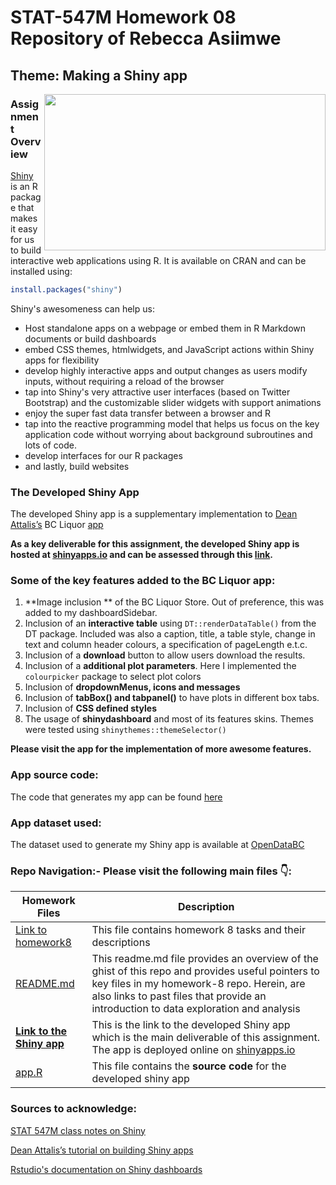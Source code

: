                 
# STAT-547M Homework 08 Repository of Rebecca Asiimwe 

## Theme: Making a Shiny app
[<img align ="right" src="https://github.com/STAT545-UBC-students/hw08-rasiimwe/blob/master/plugin/Screen%20Shot%202018-11-17%20at%2011.07.32%20PM.png" width="450" height="250"/>](https://github.com/STAT545-UBC-students/hw08-rasiimwe/blob/master/plugin/Screen%20Shot%202018-11-17%20at%2011.07.32%20PM.png)
### Assignment Overview 
[Shiny](https://shiny.rstudio.com) is an R package that makes it easy for us to build interactive web applications using R. It is available on CRAN and can be installed using:

```r
install.packages("shiny")
```
Shiny's awesomeness can help us:
* Host standalone apps on a webpage or embed them in R Markdown documents or build dashboards 
* embed CSS themes, htmlwidgets, and JavaScript actions within Shiny apps for flexibility
* develop highly interactive apps and output changes as users modify inputs, without requiring a reload of the browser
* tap into Shiny's very attractive user interfaces (based on Twitter Bootstrap) and the customizable slider widgets with support animations
* enjoy the super fast data transfer between a browser and R
* tap into the reactive programming model that helps us focus on the key application code without worrying about background subroutines and lots of code.
* develop interfaces for our R packages
* and lastly, build websites

### The Developed Shiny App
The developed Shiny app is a supplementary implementation to [Dean Attalis’s]( https://deanattali.com/blog/building-shiny-apps-tutorial) BC Liquor [app]( https://deanattali.com/blog/building-shiny-apps-tutorial/#12-final-shiny-app-code) 

**As a key deliverable for this assignment, the developed Shiny app is hosted at [shinyapps.io](http://www.shinyapps.io) and can be assessed through this [link](https://explom.shinyapps.io/BCL-app/).**


### Some of the key features added to the BC Liquor app:
1. **Image inclusion ** of the BC Liquor Store. Out of preference, this was added to my dashboardSidebar.
2. Inclusion  of an **interactive table** using `DT::renderDataTable()` from the DT package. Included was also a caption, title, a table style, change in text and column header colours, a specification of pageLength e.t.c. 
3. Inclusion  of a **download** button to allow users download the results.
4. Inclusion  of a **additional plot parameters**. Here I implemented the `colourpicker` package to select plot colors
5. Inclusion  of **dropdownMenus, icons and messages**
6. Inclusion  of **tabBox() and tabpanel()** to have plots in different box tabs. 
7. Inclusion  of **CSS defined styles** 
8. The usage of **shinydashboard** and most of its features skins. Themes were tested using `shinythemes::themeSelector()`

**Please visit the app for the implementation of more awesome features.** 


### App source code:
The code that generates my app can be found [here](https://github.com/STAT545-UBC-students/hw08-rasiimwe/blob/master/app/app.R)


### App dataset used:
The dataset used to generate my Shiny app is available at [OpenDataBC](https://deanattali.com/files/bcl-data.csv)


### Repo Navigation:- Please visit the following main files :point_down::

|   **Homework Files**   | **Description** |
|----------------|------------|
|[Link to homework8](http://stat545.com/Classroom/assignments/hw08/hw08.html)|This file contains homework 8 tasks and their descriptions|
|[README.md](https://github.com/STAT545-UBC-students/hw08-rasiimwe/blob/master/README.md)|This readme.md file provides an overview of the ghist of this repo and provides useful pointers to key files in my homework-8 repo. Herein, are also links to past files that provide an introduction to data exploration and analysis |
|**[Link to the Shiny app](https://explom.shinyapps.io/BCL-app/)**|This is the link to the developed Shiny app which is the main deliverable of this assignment. The app is deployed online on [shinyapps.io](http://www.shinyapps.io)|
|[app.R](https://github.com/STAT545-UBC-students/hw08-rasiimwe/blob/master/app/app.R)|This file contains the **source code** for the developed shiny app|

### Sources to acknowledge:
[STAT 547M class notes on Shiny](http://stat545.com/Classroom/notes/cm107.nb.html)

[Dean Attalis’s tutorial on building Shiny apps](https://deanattali.com/blog/building-shiny-apps-tutorial)

[Rstudio's documentation on Shiny dashboards](https://rstudio.github.io/shinydashboard/index.html)

